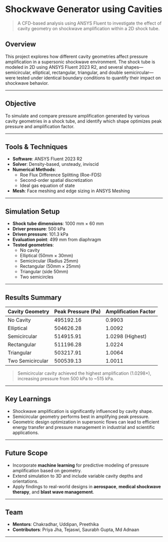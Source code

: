 #  Shockwave Generator using Cavities

> A CFD-based analysis using ANSYS Fluent to investigate the effect of cavity geometry on shockwave amplification within a 2D shock tube.

##  Overview

This project explores how different cavity geometries affect pressure amplification in a supersonic shockwave environment. The shock tube is modeled in 2D using ANSYS Fluent 2023 R2, and several shapes—semicircular, elliptical, rectangular, triangular, and double semicircular—were tested under identical boundary conditions to quantify their impact on shockwave behavior.

---

##  Objective

To simulate and compare pressure amplification generated by various cavity geometries in a shock tube, and identify which shape optimizes peak pressure and amplification factor.

---

##  Tools & Techniques

- **Software**: ANSYS Fluent 2023 R2  
- **Solver**: Density-based, unsteady, inviscid  
- **Numerical Methods**:
  - Roe Flux Difference Splitting (Roe-FDS)
  - Second-order spatial discretization
  - Ideal gas equation of state
- **Mesh**: Face meshing and edge sizing in ANSYS Meshing

---

##  Simulation Setup

- **Shock tube dimensions**: 1000 mm × 60 mm
- **Driver pressure**: 500 kPa  
- **Driven pressure**: 101.3 kPa  
- **Evaluation point**: 499 mm from diaphragm  
- **Tested geometries**:
  - No cavity
  - Elliptical (50mm × 30mm)
  - Semicircular (Radius 25mm)
  - Rectangular (50mm × 25mm)
  - Triangular (side 50mm)
  - Two semicircles

---

##  Results Summary

| Cavity Geometry       | Peak Pressure (Pa) | Amplification Factor |
|-----------------------|--------------------|-----------------------|
| No Cavity             | 495192.16          | 0.9903                |
| Elliptical            | 504626.28          | 1.0092                |
| Semicircular          | 514915.91          | 1.0298  (Highest)   |
| Rectangular           | 511196.28          | 1.0224                |
| Triangular            | 503217.91          | 1.0064                |
| Two Semicircular      | 500539.13          | 1.0011                |

>  Semicircular cavity achieved the highest amplification (1.0298×), increasing pressure from 500 kPa to ~515 kPa.


---

##  Key Learnings

- Shockwave amplification is significantly influenced by cavity shape.
- Semicircular geometry performs best in amplifying peak pressure.
- Geometric design optimization in supersonic flows can lead to efficient energy transfer and pressure management in industrial and scientific applications.

---

##  Future Scope

- Incorporate **machine learning** for predictive modeling of pressure amplification based on geometry.
- Extend simulation to 3D and include variable cavity depths and orientations.
- Apply findings to real-world designs in **aerospace**, **medical shockwave therapy**, and **blast wave management**.

---

##  Team

- **Mentors**: Chakradhar, Uddipan, Preethika  
- **Contributors**: Priya Jha, Tejaswi, Saurabh Gupta, Md Adnaan  


---


